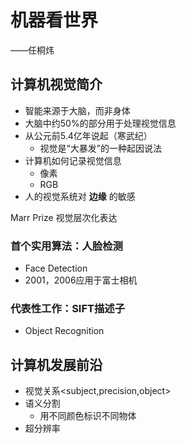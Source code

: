 # 机器看世界

——任桐炜

## 计算机视觉简介

* 智能来源于大脑，而非身体
* 大脑中约50%的部分用于处理视觉信息
* 从公元前5.4亿年说起（寒武纪）
  * 视觉是“大暴发”的一种起因说法
* 计算机如何记录视觉信息
  * 像素
  * RGB
* 人的视觉系统对 **边缘** 的敏感



Marr Prize 
视觉层次化表达

### 首个实用算法：人脸检测

*  Face Detection
* 2001，2006应用于富士相机

### 代表性工作：SIFT描述子

* Object Recognition



## 计算机发展前沿

* 视觉关系<subject,precision,object>
* 语义分割
  * 用不同颜色标识不同物体
* 超分辨率